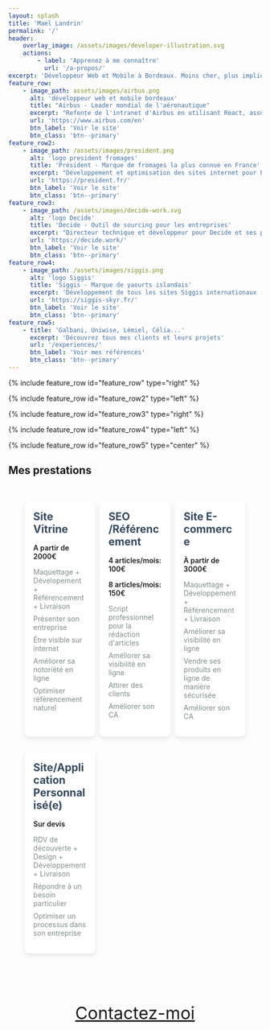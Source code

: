 ```yaml
---
layout: splash
title: 'Mael Landrin'
permalink: '/'
header:
    overlay_image: /assets/images/developer-illustration.svg
    actions:
        - label: 'Apprenez à me connaître'
          url: '/a-propos/'
excerpt: 'Développeur Web et Mobile à Bordeaux. Moins cher, plus impliqué et plus rapide que les agences.'
feature_row:
    - image_path: assets/images/airbus.png
      alt: 'développeur web et mobile bordeaux'
      title: "Airbus - Leader mondial de l'aéronautique"
      excerpt: "Refonte de l'intranet d'Airbus en utilisant React, assurant une interface utilisateur moderne et une performance optimisée pour les employés."
      url: 'https://www.airbus.com/en'
      btn_label: 'Voir le site'
      btn_class: 'btn--primary'
feature_row2:
    - image_path: /assets/images/president.png
      alt: 'logo president fromages'
      title: 'Président - Marque de fromages la plus connue en France'
      excerpt: "Développement et optimisation des sites internet pour Président FR et UK, sur WordPress, pour sa simplicité d'utilisation et sa flexibilité."
      url: 'https://president.fr/'
      btn_label: 'Voir le site'
      btn_class: 'btn--primary'
feature_row3:
    - image_path: /assets/images/decide-work.svg
      alt: 'logo Decide'
      title: 'Decide - Outil de sourcing pour les entreprises'
      excerpt: "Directeur technique et développeur pour Decide et ses projets, sur le site web et l'application mobile."
      url: 'https://decide.work/'
      btn_label: 'Voir le site'
      btn_class: 'btn--primary'
feature_row4:
    - image_path: /assets/images/siggis.png
      alt: 'logo Siggis'
      title: 'Siggis - Marque de yaourts islandais'
      excerpt: 'Développement de tous les sites Siggis internationaux ( sauf Canada ) sur WordPress, totalement administrable par les équipes marketing.'
      url: 'https://siggis-skyr.fr/'
      btn_label: 'Voir le site'
      btn_class: 'btn--primary'
feature_row5:
    - title: 'Galbani, Uniwise, Lémiel, Célia...'
      excerpt: 'Découvrez tous mes clients et leurs projets'
      url: '/experiences/'
      btn_label: 'Voir mes références'
      btn_class: 'btn--primary'
---
```


{% include feature_row id="feature_row" type="right" %}

{% include feature_row id="feature_row2" type="left" %}

{% include feature_row id="feature_row3" type="right" %}

{% include feature_row id="feature_row4" type="left" %}

{% include feature_row id="feature_row5" type="center" %}

<h2>Mes prestations</h2>

<section class="showcase">
    <div class="offer">
        <h2>Site<br/> Vitrine</h2>
        <p class="price">A partir de 2000€</p>
        <ul class="advantages">
            <li>Maquettage + Dévelopement + Référencement + Livraison</li>
            <li>Présenter son entreprise</li>
            <li>Être visible sur internet</li>
            <li>Améliorer sa notoriété en ligne</li>
            <li>Optimiser référencement naturel</li>
        </ul>
    </div>
    <div class="offer">
        <h2>SEO<br/>/Référencement</h2>
        <p class="price">4 articles/mois: 100€</p>
        <p class="price">8 articles/mois: 150€</p>
        <ul class="advantages">
            <li>Script professionnel pour la rédaction d'articles</li>
            <li>Améliorer sa visibilité en ligne</li>
            <li>Attirer des clients</li>
            <li>Améliorer son CA</li>
        </ul>
    </div>
    <div class="offer">
        <h2>Site E-commerce</h2>
        <p class="price">À partir de 3000€</p>
        <ul class="advantages">
            <li>Maquettage + Développement + Référencement + Livraison</li>
            <li>Améliorer sa visibilité en ligne</li>
            <li>Vendre ses produits en ligne de manière sécurisée</li>
            <li>Améliorer son CA</li>
        </ul>
    </div>
    <div class="offer">
        <h2>Site/Application Personnalisé(e)</h2>
        <p class="price">Sur devis</p>
        <ul class="advantages">
            <li>RDV de découverte + Design + Développement + Livraison</li>
            <li>Répondre à un besoin particulier</li>
            <li>Optimiser un processus dans son entreprise</li>
        </ul>
    </div>
</section>
<p class="contact-me-button">
    <a href="/contact/" class="btn btn--primary">Contactez-moi</a>
</p>

<style>
.showcase {
    max-width: 1200px;
    margin: 0 auto;
    padding: 2rem;
}

.offer {
    background-color: #fff;
    border-radius: 8px;
    padding: 1.1rem;
    margin-bottom: 2rem;
    box-shadow: 0 4px 8px rgba(0, 0, 0, 0.1);
    transition: transform 0.3s ease, border 0.3s ease, box-shadow 0.3s ease;
}

.offer:hover {
    transform: translateY(-5px);
    border: 1px solid #3498db;
    box-shadow: 0 8px 16px rgba(0, 0, 0, 0.2);
}

.offer h2 {
    margin-bottom: 1rem;
    color: #34495e;
    margin-top: 0;
}

.offer .price {
    margin-bottom: 0;
    font-weight: 600;
}

.offer .advantages {
    list-style: none;
    padding: 0;
}

.offer .advantages li {
    margin-bottom: 0.5rem;
    color: #7f8c8d;
}

.contact-me-button {
    text-align: center;
    font-size: 34px !important;
}

@media (min-width: 768px) {
    .showcase {
        display: flex;
        flex-wrap: wrap;
        justify-content: space-between;
    }

    .offer {
        width: 24%;
        margin-bottom: 2rem;
    }
}

</style>
